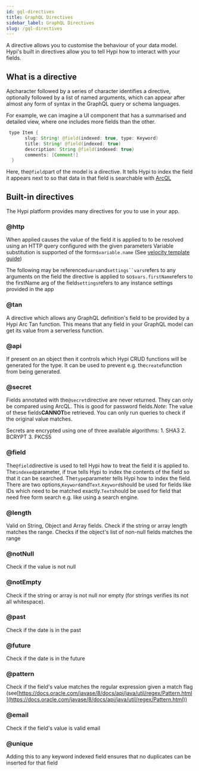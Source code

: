 ```yaml
---
id: gql-directives
title: GraphQL Directives
sidebar_label: GraphQL Directives
slug: /gql-directives
---
```


A directive allows you to customise the behaviour of your data model. Hypi's built in directives allow you to tell Hypi how to interact with your fields.

## What is a directive

A`@`character followed by a series of character identifies a directive, optionally followed by a list of named arguments, which can appear after almost any form of syntax in the GraphQL query or schema languages.

For example, we can imagine a UI component that has a summarised and detailed view, where one includes more fields than the other.

```java
 type Item {
       slug: String! @field(indexed: true, type: Keyword)
       title: String! @field(indexed: true)
       description: String @field(indexed: true)
       comments: [Comment!]
  }
```
     
Here, the`@field`part of the model is a directive. It tells Hypi to index the field it appears next to so that data in that field is searchable with [ArcQL](arcql.md)

## Built-in directives

The Hypi platform provides many directives for you to use in your app.

### @http

When applied causes the value of the field it is applied to to be resolved using an HTTP query configured with the given parameters Variable substitution is supported of the form`$variable.name` (See [velocity template guide](http://velocity.apache.org/engine/1.7/user-guide.html)) 

The following may be referenced`vars`and`settings``vars`refers to any arguments on the field the directive is applied to so`$vars.firstName`refers to the firstName arg of the field`settings`refers to any instance settings provided in the app

### @tan

A directive which allows any GraphQL definition's field to be provided by a Hypi Arc Tan function. This means that any field in your GraphQL model can get its value from a serverless function.

### @api

If present on an object then it controls which Hypi CRUD functions will be generated for the type. It can be used to prevent e.g. the`create`function from being generated.

### @secret

Fields annotated with the`@secret`directive are never returned. They can only be compared using ArcQL. This is good for password fields._Note_: The value of these fields**CANNOT**be retrieved. You can only run queries to check if the original value matches.

Secrets are encrypted using one of three available algorithms: 1. SHA3 2. BCRYPT 3. PKCS5

### @field

The`@field`directive is used to tell Hypi how to treat the field it is applied to. The`indexed`parameter, if true tells Hypi to index the contents of the field so that it can be searched. The`type`parameter tells Hypi how to index the field. There are two options,`Keyword`and`Text`.`Keyword`should be used for fields like IDs which need to be matched exactly.`Text`should be used for field that need free form search e.g. like using a search engine.

### @length

Valid on String, Object and Array fields. Check if the string or array length matches the range. Checks if the object's list of non-null fields matches the range

### @notNull

Check if the value is not null

### @notEmpty

Check if the string or array is not null nor empty (for strings verifies its not all whitespace).

### @past

Check if the date is in the past

### @future

Check if the date is in the future

### @pattern

Check if the field's value matches the regular expression given a match flag (see[https://docs.oracle.com/javase/8/docs/api/java/util/regex/Pattern.html](https://docs.oracle.com/javase/8/docs/api/java/util/regex/Pattern.html))

### @email

Check if the field's value is valid email

### @unique

Adding this to any keyword indexed field ensures that no duplicates can be inserted for that field